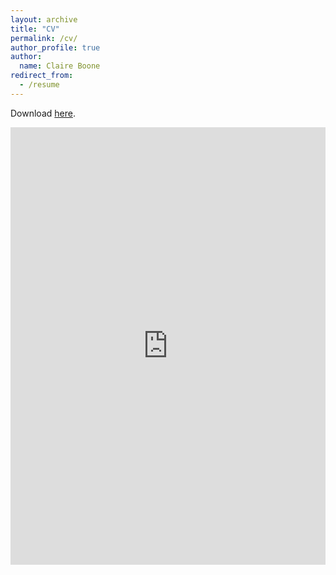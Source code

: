 ```yaml
---
layout: archive
title: "CV"
permalink: /cv/
author_profile: true
author:
  name: Claire Boone
redirect_from:
  - /resume
---
```

<meta name="description" content="Claire Boone's CV.">

Download [here](https://claireboone.github.io/files/CBoone_CV.pdf). <br/>


[//]: # (<iframe src="http://docs.google.com/gview?url=https://claireboone.github.io/files/CBoone_CV.pdf&embedded=true" style="width:718px; height:700px;" frameborder="0"></iframe>)

<iframe src="https://docs.google.com/gview?url=https://claireboone.github.io/files/CBoone_CV.pdf&embedded=true" style="width:100%; height:700px" frameborder="0"></iframe>


